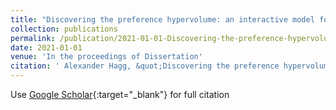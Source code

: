 ```yaml
---
title: "Discovering the preference hypervolume: an interactive model for real world computational co-creativity"
collection: publications
permalink: /publication/2021-01-01-Discovering-the-preference-hypervolume-an-interactive-model-for-real-world-computational-co-creativity
date: 2021-01-01
venue: 'In the proceedings of Dissertation'
citation: ' Alexander Hagg, &quot;Discovering the preference hypervolume: an interactive model for real world computational co-creativity.&quot; In the proceedings of Dissertation, 2021.'
---
```

Use [Google Scholar](https://scholar.google.com/scholar?q=Discovering+the+preference+hypervolume:+an+interactive+model+for+real+world+computational+co+creativity){:target="_blank"} for full citation
